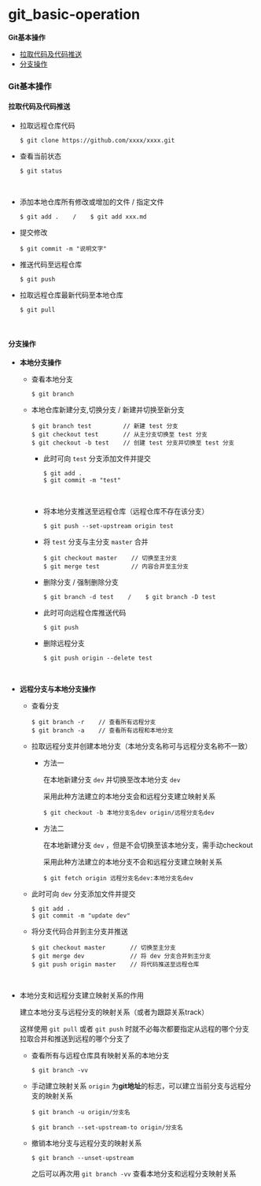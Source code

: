 # git_basic-operation
**Git基本操作**
- [拉取代码及代码推送](https://github.com/nichan-13/git_basic-operation/blob/master/README.md#拉取代码及代码推送)
- [分支操作](https://github.com/nichan-13/git_basic-operation/blob/master/README.md#分支操作)
  
### Git基本操作

#### 拉取代码及代码推送

- 拉取远程仓库代码

  ```
  $ git clone https://github.com/xxxx/xxxx.git
  ```

- 查看当前状态

  ```
  $ git status
  ```

  ​	

- 添加本地仓库所有修改或增加的文件 / 指定文件

  ```
  $ git add .    /    $ git add xxx.md
  ```

- 提交修改

  ```
  $ git commit -m "说明文字"
  ```

- 推送代码至远程仓库

  ```
  $ git push
  ```

- 拉取远程仓库最新代码至本地仓库

  ```
  $ git pull
  ```

  ​	

#### 分支操作

- **本地分支操作**

  - 查看本地分支

    ```
    $ git branch
    ```

  - 本地仓库新建分支,切换分支 / 新建并切换至新分支

    ```
    $ git branch test         // 新建 test 分支
    $ git checkout test       // 从主分支切换至 test 分支
    $ git checkout -b test    // 创建 test 分支并切换至 test 分支
    ```

    - 此时可向 `test` 分支添加文件并提交

      ```
      $ git add .
      $ git commit -m "test"
      ```

      ​	

    - 将本地分支推送至远程仓库（远程仓库不存在该分支）

      ```
      $ git push --set-upstream origin test
      ```

    - 将 `test` 分支与主分支 `master` 合并

      ```
      $ git checkout master    // 切换至主分支
      $ git merge test         // 内容合并至主分支
      ```

    - 删除分支 / 强制删除分支

      ```
      $ git branch -d test    /    $ git branch -D test
      ```

    - 此时可向远程仓库推送代码

      ```
      $ git push
      ```

    - 删除远程分支

      ```
      $ git push origin --delete test
      ```

      ​	

- **远程分支与本地分支操作**

  - 查看分支

    ```
    $ git branch -r    // 查看所有远程分支
    $ git branch -a    // 查看所有远程和本地分支
    ```

    
  - 拉取远程分支并创建本地分支（本地分支名称可与远程分支名称不一致）
  
    - 方法一
  
      在本地新建分支 `dev` 并切换至改本地分支 `dev` 
      
      采用此种方法建立的本地分支会和远程分支建立映射关系
      
      ```
      $ git checkout -b 本地分支名dev origin/远程分支名dev
      ```

    - 方法二

      在本地新建分支 `dev` ，但是不会切换至该本地分支，需手动checkout

      采用此种方法建立的本地分支不会和远程分支建立映射关系

      ```
      $ git fetch origin 远程分支名dev:本地分支名dev
      ```

  - 此时可向 `dev` 分支添加文件并提交

    ```
    $ git add .
    $ git commit -m "update dev"
    ```

  - 将分支代码合并到主分支并推送

    ```
    $ git checkout master       // 切换至主分支
    $ git merge dev             // 将 dev 分支合并到主分支
    $ git push origin master    // 将代码推送至远程仓库
    ```

    ​	

- 本地分支和远程分支建立映射关系的作用

  建立本地分支与远程分支的映射关系（或者为跟踪关系track）

  这样使用 `git pull` 或者 `git push` 时就不必每次都要指定从远程的哪个分支拉取合并和推送到远程的哪个分支了

    - 查看所有与远程仓库具有映射关系的本地分支

      ```
      $ git branch -vv 
      ```

    - 手动建立映射关系 
      `origin` 为**git地址**的标志，可以建立当前分支与远程分支的映射关系

      ```
      $ git branch -u origin/分支名
      ```

      ```
      $ git branch --set-upstream-to origin/分支名
      ```

    - 撤销本地分支与远程分支的映射关系

      ```
      $ git branch --unset-upstream
      ```

      之后可以再次用 `git branch -vv` 查看本地分支和远程分支映射关系
